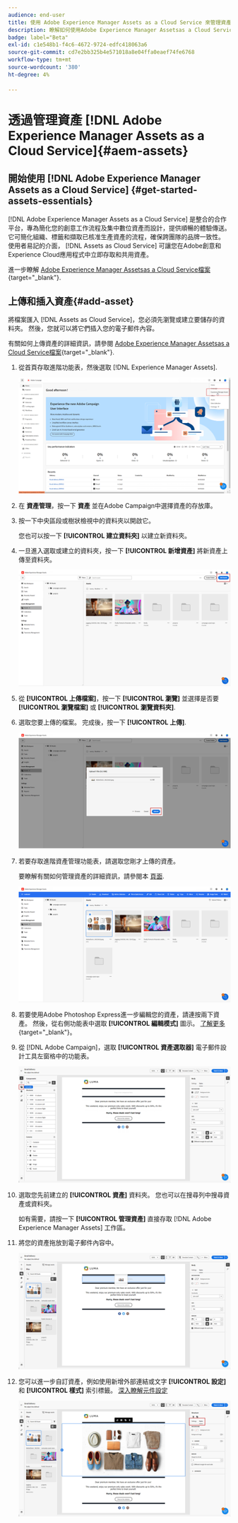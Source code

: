 ```yaml
---
audience: end-user
title: 使用 Adobe Experience Manager Assets as a Cloud Service 來管理資產
description: 瞭解如何使用Adobe Experience Manager Assetsas a Cloud Service管理資產
badge: label="Beta"
exl-id: c1e548b1-f4c6-4672-9724-edfc418063a6
source-git-commit: cd7e2bb325b4e571018a8e04ffa0eaef74fe6768
workflow-type: tm+mt
source-wordcount: '380'
ht-degree: 4%

---
```


# 透過管理資產 [!DNL Adobe Experience Manager Assets as a Cloud Service]{#aem-assets}

## 開始使用 [!DNL Adobe Experience Manager Assets as a Cloud Service] {#get-started-assets-essentials}

[!DNL Adobe Experience Manager Assets as a Cloud Service] 是整合的合作平台，專為簡化您的創意工作流程及集中數位資產而設計，提供順暢的體驗傳送。 它可簡化組織、標籤和擷取已核准生產資產的流程，確保跨團隊的品牌一致性。 使用者易記的介面， [!DNL Assets as Cloud Service] 可讓您在Adobe創意和Experience Cloud應用程式中立即存取和共用資產。

進一步瞭解 [Adobe Experience Manager Assetsas a Cloud Service檔案](https://experienceleague.adobe.com/docs/experience-manager-cloud-service/email/assets/home.html){target="_blank"}.

## 上傳和插入資產{#add-asset}

將檔案匯入 [!DNL Assets as Cloud Service]，您必須先瀏覽或建立要儲存的資料夾。 然後，您就可以將它們插入您的電子郵件內容。

有關如何上傳資產的詳細資訊，請參閱 [Adobe Experience Manager Assetsas a Cloud Service檔案](https://experienceleague.adobe.com/docs/experience-manager-cloud-service/email/assets/assets-view/add-delete-assets-view.html){target="_blank"}.

1. 從首頁存取進階功能表，然後選取 [!DNL Experience Manager Assets].

   ![](assets/assets_1.png)

1. 在 **資產管理**，按一下 **資產** 並在Adobe Campaign中選擇資產的存放庫。

1. 按一下中央區段或樹狀檢視中的資料夾以開啟它。

   您也可以按一下 **[!UICONTROL 建立資料夾]** 以建立新資料夾。

1. 一旦進入選取或建立的資料夾，按一下 **[!UICONTROL 新增資產]** 將新資產上傳至資料夾。

   ![](assets/assets_2.png)

1. 從 **[!UICONTROL 上傳檔案]**，按一下 **[!UICONTROL 瀏覽]** 並選擇是否要 **[!UICONTROL 瀏覽檔案]** 或 **[!UICONTROL 瀏覽資料夾]**.

1. 選取您要上傳的檔案。 完成後，按一下 **[!UICONTROL 上傳]**.

   ![](assets/assets_3.png)

1. 若要存取進階資產管理功能表，請選取您剛才上傳的資產。

   要瞭解有關如何管理資產的詳細資訊，請參閱本 [頁面](https://experienceleague.adobe.com/docs/experience-manager-cloud-service/email/assets/assets-view/manage-organize-assets-view.html).

   ![](assets/assets_4.png)

1. 若要使用Adobe Photoshop Express進一步編輯您的資產，請連按兩下資產。 然後，從右側功能表中選取 **[!UICONTROL 編輯模式]** 圖示。 [了解更多](https://experienceleague.adobe.com/docs/experience-manager-cloud-service/email/assets/assets-view/edit-images-assets-view.html#edit-using-express){target="_blank"}。

1. 從 [!DNL Adobe Campaign]，選取 **[!UICONTROL 資產選取器]** 電子郵件設計工具左窗格中的功能表。

   ![](assets/assets_6.png)

1. 選取您先前建立的 **[!UICONTROL 資產]** 資料夾。 您也可以在搜尋列中搜尋資產或資料夾。

   如有需要，請按一下  **[!UICONTROL 管理資產]** 直接存取 [!DNL Adobe Experience Manager Assets] 工作區。

1. 將您的資產拖放到電子郵件內容中。

   ![](assets/assets_5.png)

1. 您可以進一步自訂資產，例如使用新增外部連結或文字 **[!UICONTROL 設定]** 和 **[!UICONTROL 樣式]** 索引標籤。 [深入瞭解元件設定](../email/content-components.md)

   ![](assets/assets_7.png)
